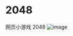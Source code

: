 # 2048
网页小游戏 2048
![image](https://github.com/showarp/2048/assets/59379571/635ff873-1339-4f75-9c84-a2f179d1ce78)
